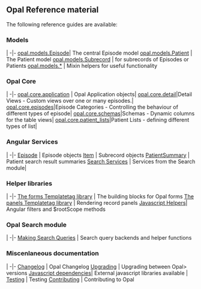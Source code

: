## Opal Reference material

The following reference guides are available:

### Models
|
-|-
[opal.models.Episode](episode.md)| The central Episode model
[opal.models.Patient](patient.md) | The Patient model
[opal.models.Subrecord](subrecords.md) | for subrecords of Episodes or Patients
[opal.models.*](mixins.md) | Mixin helpers for useful functionality

### Opal Core
|
-|-
[opal.core.application](opal_application.md) | Opal Application objects|
[opal.core.detail](detail_views.md)|Detail Views - Custom views over one or many episodes.|
[opal.core.episodes](episode_categories.md)|Episode Categories - Controlling the behaviour of different types of episode|
[opal.core.schemas](schemas.md)|Schemas - Dynamic columns for the table views|
[opal.core.patient_lists](patient_list.md)|Patient Lists - defining different types of list|

### Angular Services
|
-|-
[Episode](episode_service.md) | Episode objects
[Item](item_service.md) |  Subrecord objects
[PatientSummary](patient_summary_service.md) | Patient search result summaries
[Search Services](search_js_services.md) | Services from the Search module|


### Helper libraries

|
-|-
[The forms Templatetag library](form_templatetags.md) | The building blocks for Opal forms
[The panels Templatetag library](panels_templatetags.md) | Rendering record panels
[Javascript Helpers](javascript_helpers.md)| Angular filters and $rootScope methods

### Opal Search module

|
-|-
[Making Search Queries](search_queries.md) | Search query backends and helper functions


### Miscenlaneous documentation

|
-|-
[Changelog](changelog.md) | Opal Changelog
[Upgrading](upgrading.md) | Upgrading between Opal> versions
[Javascript dependencies](javascript_dependencies.md)| External javascript libraries available |
[Testing](testing.md) | Testing
[Contributing](contributing.md) | Contributing to Opal
